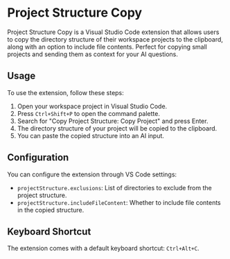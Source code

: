 # Project Structure Copy

Project Structure Copy is a Visual Studio Code extension that allows users to copy the directory structure of their workspace projects to the clipboard, along with an option to include file contents.
Perfect for copying small projects and sending them as context for your AI questions.

## Usage

To use the extension, follow these steps:

1. Open your workspace project in Visual Studio Code.
2. Press `Ctrl+Shift+P` to open the command palette.
3. Search for "Copy Project Structure: Copy Project" and press Enter.
4. The directory structure of your project will be copied to the clipboard.
5. You can paste the copied structure into an AI input.

## Configuration

You can configure the extension through VS Code settings:

- `projectStructure.exclusions`: List of directories to exclude from the project structure.
- `projectStructure.includeFileContent`: Whether to include file contents in the copied structure.

## Keyboard Shortcut

The extension comes with a default keyboard shortcut: `Ctrl+Alt+C`.
